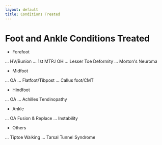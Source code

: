 ```yaml
---
layout: default
title: Conditions Treated
---
```

# Foot and Ankle Conditions Treated

* Forefoot

... HV/Bunion
... 1st MTPJ OH
... Lesser Toe Deformity
... Morton's Neuroma


* Midfoot

... OA
... Flatfoot/Tibpost
... Callus foot/CMT


* Hindfoot

... OA
... Achilles Tendinopathy


* Ankle

... OA Fusion & Replace
... Instability


* Others

... Tiptoe Walking
... Tarsal Tunnel Syndrome